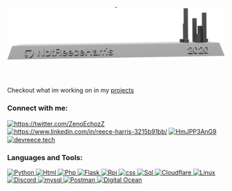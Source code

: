 <p align=center>

  <a href="https://devreece.tech"><p align="center">&nbsp;<img align="center" src="https://github.com/NotReeceHarris/NotReeceHarris/blob/main/commit_model.png?raw=true" alt="NotReeceHarris" /></a></p> <br><br>
  
Checkout what im working on in my [projects](https://github.com/users/NotReeceHarris/projects/4)
</p> 
  
<h3 align="left">Connect with me:</h3>
<p align="left">
<a href="https://twitter.com/ZenoEchozZ" target="blank"><img align="center" src="https://cdn.jsdelivr.net/npm/simple-icons@3.0.1/icons/twitter.svg" alt="https://twitter.com/ZenoEchozZ" height="30" width="40" /></a>
<a href="https://www.linkedin.com/in/reece-harris-3215b91bb/" target="blank"><img align="center" src="https://cdn.jsdelivr.net/npm/simple-icons@3.0.1/icons/linkedin.svg" alt="https://www.linkedin.com/in/reece-harris-3215b91bb/" height="30" width="40" /></a>
<a href="https://discord.com/invite/HmJPP3AnG9" target="blank"><img align="center" src="https://cdn.jsdelivr.net/npm/simple-icons@3.0.1/icons/discord.svg" alt="HmJPP3AnG9" height="30" width="40" /></a>
 <a href="https://devreece.tech/" target="blank"><img align="center" src="https://devreece.tech/static/favicon.png" alt="devreece.tech" height="30" width="30" /></a>
</p>

<h3 align="left">Languages and Tools:</h3>


<p align="left"> 
<a href="https://www.python.org/" target="_blank"> <img src="https://cdn.jsdelivr.net/npm/simple-icons@3.0.1/icons/python.svg" alt="Python" width="40" height="40"/> </a> 
<a href="https://www.w3schools.com/html/default.asp" target="_blank"> <img src="https://cdn.jsdelivr.net/npm/simple-icons@3.0.1/icons/html5.svg" alt="Html" width="40" height="40"/> </a> 
<a href="https://www.php.net/" target="_blank"> <img src="https://cdn.jsdelivr.net/npm/simple-icons@3.0.1/icons/php.svg" alt="Php" width="40" height="40"/> </a> 
<a href="https://flask.palletsprojects.com/en/1.1.x/" target="_blank"> <img src="https://cdn.jsdelivr.net/npm/simple-icons@3.0.1/icons/flask.svg" alt="Flask" width="40" height="40"/> </a> 
<a href="https://www.raspberrypi.org/" target="_blank"> <img src="https://cdn.jsdelivr.net/npm/simple-icons@3.0.1/icons/raspberrypi.svg" alt="Rpi" width="40" height="40"/> </a> 
<a href="https://www.w3schools.com/css/default.asp" target="_blank"> <img src="https://cdn.jsdelivr.net/npm/simple-icons@3.0.1/icons/css3.svg" alt="css" width="40" height="40"/> </a> 
<a href="https://www.w3schools.com/sql/default.asp" target="_blank"> <img src="https://cdn.jsdelivr.net/npm/simple-icons@3.0.1/icons/sqlite.svg" alt="Sql" width="40" height="40"/> </a> 
<a href="https://www.cloudflare.com/en-gb/" target="_blank"> <img src="https://cdn.jsdelivr.net/npm/simple-icons@3.0.1/icons/cloudflare.svg" alt="Cloudflare" width="40" height="40"/> </a> 
<a href="https://www.linux.org/" target="_blank"> <img src="https://cdn.jsdelivr.net/npm/simple-icons@3.0.1/icons/linux.svg" alt="Linux" width="40" height="40"/> </a> 
<a href="https://discord.com/developers/docs/intro" target="_blank"> <img src="https://cdn.jsdelivr.net/npm/simple-icons@3.0.1/icons/discord.svg" alt="Discord" width="40" height="40"/> </a> 
<a href="https://www.mysql.com/" target="_blank"> <img src="https://cdn.jsdelivr.net/npm/simple-icons@3.0.1/icons/mysql.svg" alt="mysql" width="40" height="40"/> </a> 
<a href="https://www.postman.com/" target="_blank"> <img src="https://cdn.jsdelivr.net/npm/simple-icons@3.0.1/icons/postman.svg" alt="Postman" width="40" height="40"/> </a> 
<a href="https://www.digitalocean.com/" target="_blank"> <img src="https://cdn.jsdelivr.net/npm/simple-icons@3.0.1/icons/digitalocean.svg" alt="Digital Ocean" width="40" height="40"/> </a></p>



